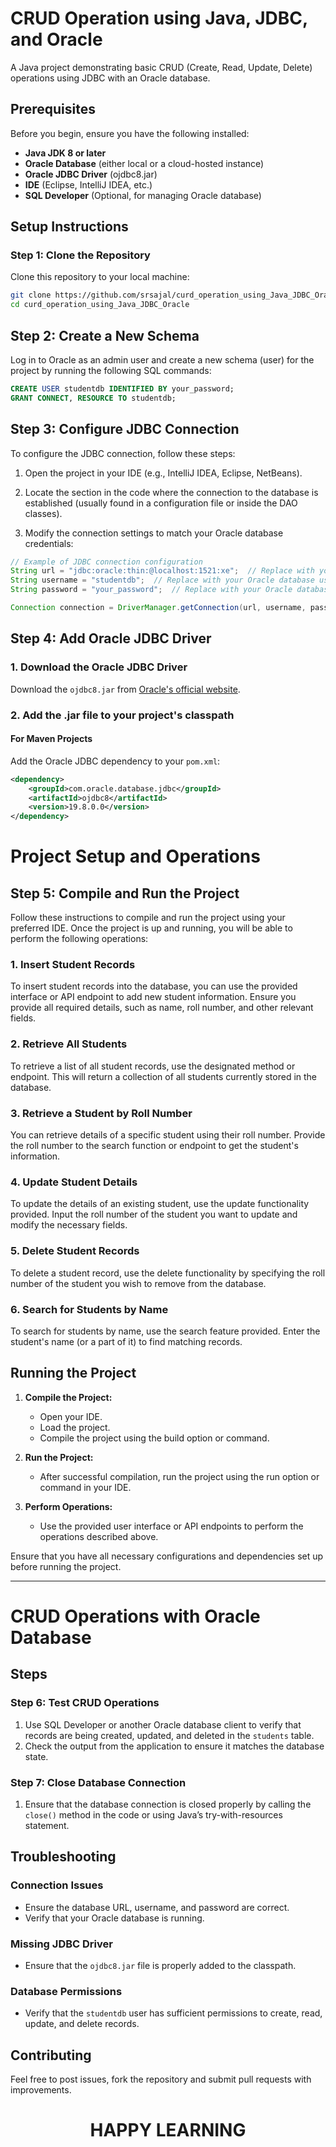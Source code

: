# CRUD Operation using Java, JDBC, and Oracle

A Java project demonstrating basic CRUD (Create, Read, Update, Delete) operations using JDBC with an Oracle database.

## Prerequisites

Before you begin, ensure you have the following installed:

- **Java JDK 8 or later**
- **Oracle Database** (either local or a cloud-hosted instance)
- **Oracle JDBC Driver** (ojdbc8.jar)
- **IDE** (Eclipse, IntelliJ IDEA, etc.)
- **SQL Developer** (Optional, for managing Oracle database)

## Setup Instructions

### Step 1: Clone the Repository

Clone this repository to your local machine:

```bash
git clone https://github.com/srsajal/curd_operation_using_Java_JDBC_Oracle.git
cd curd_operation_using_Java_JDBC_Oracle
```
## Step 2: Create a New Schema

Log in to Oracle as an admin user and create a new schema (user) for the project by running the following SQL commands:

```sql
CREATE USER studentdb IDENTIFIED BY your_password;
GRANT CONNECT, RESOURCE TO studentdb;
```
## Step 3: Configure JDBC Connection

To configure the JDBC connection, follow these steps:

1. Open the project in your IDE (e.g., IntelliJ IDEA, Eclipse, NetBeans).

2. Locate the section in the code where the connection to the database is established (usually found in a configuration file or inside the DAO classes).

3. Modify the connection settings to match your Oracle database credentials:

```java
// Example of JDBC connection configuration
String url = "jdbc:oracle:thin:@localhost:1521:xe";  // Replace with your Oracle connection string
String username = "studentdb";  // Replace with your Oracle database username
String password = "your_password";  // Replace with your Oracle database password

Connection connection = DriverManager.getConnection(url, username, password);
```
## Step 4: Add Oracle JDBC Driver

### 1. Download the Oracle JDBC Driver
Download the `ojdbc8.jar` from [Oracle's official website]([https://www.oracle.com/database/technologies/appdev/jdbc-ucp-191-downloads.html](https://www.oracle.com/in/database/technologies/appdev/jdbc-downloads.html)).

### 2. Add the .jar file to your project's classpath

#### For Maven Projects
Add the Oracle JDBC dependency to your `pom.xml`:

```xml
<dependency>
    <groupId>com.oracle.database.jdbc</groupId>
    <artifactId>ojdbc8</artifactId>
    <version>19.8.0.0</version>
</dependency>
```
# Project Setup and Operations

## Step 5: Compile and Run the Project

Follow these instructions to compile and run the project using your preferred IDE. Once the project is up and running, you will be able to perform the following operations:

### 1. Insert Student Records
To insert student records into the database, you can use the provided interface or API endpoint to add new student information. Ensure you provide all required details, such as name, roll number, and other relevant fields.

### 2. Retrieve All Students
To retrieve a list of all student records, use the designated method or endpoint. This will return a collection of all students currently stored in the database.

### 3. Retrieve a Student by Roll Number
You can retrieve details of a specific student using their roll number. Provide the roll number to the search function or endpoint to get the student's information.

### 4. Update Student Details
To update the details of an existing student, use the update functionality provided. Input the roll number of the student you want to update and modify the necessary fields.

### 5. Delete Student Records
To delete a student record, use the delete functionality by specifying the roll number of the student you wish to remove from the database.

### 6. Search for Students by Name
To search for students by name, use the search feature provided. Enter the student's name (or a part of it) to find matching records.

## Running the Project

1. **Compile the Project:**
   - Open your IDE.
   - Load the project.
   - Compile the project using the build option or command.

2. **Run the Project:**
   - After successful compilation, run the project using the run option or command in your IDE.

3. **Perform Operations:**
   - Use the provided user interface or API endpoints to perform the operations described above.

Ensure that you have all necessary configurations and dependencies set up before running the project.

---
# CRUD Operations with Oracle Database

## Steps

### Step 6: Test CRUD Operations
1. Use SQL Developer or another Oracle database client to verify that records are being created, updated, and deleted in the `students` table.
2. Check the output from the application to ensure it matches the database state.

### Step 7: Close Database Connection
1. Ensure that the database connection is closed properly by calling the `close()` method in the code or using Java’s try-with-resources statement.

## Troubleshooting

### Connection Issues
- Ensure the database URL, username, and password are correct.
- Verify that your Oracle database is running.

### Missing JDBC Driver
- Ensure that the `ojdbc8.jar` file is properly added to the classpath.

### Database Permissions
- Verify that the `studentdb` user has sufficient permissions to create, read, update, and delete records.

## Contributing
Feel free to post issues, fork the repository and submit pull requests with improvements.
# <p align="center">HAPPY LEARNING</p>
